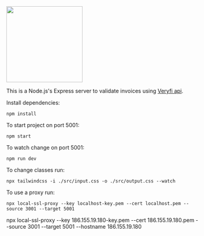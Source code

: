 <img src="https://s3.amazonaws.com/superlikers-production/beta/icon_login.6255d6c87f6f9b1f.png" width="200">

This is a Node.js's Express server to validate invoices using [Veryfi api](https://docs.veryfi.com/).

Install dependencies:

```
npm install
```

To start project on port 5001:

```
npm start
```

To watch change on port 5001:

```
npm run dev
```

To change classes run:

```
npx tailwindcss -i ./src/input.css -o ./src/output.css --watch
```

To use a proxy run:

```
npx local-ssl-proxy --key localhost-key.pem --cert localhost.pem --source 3001 --target 5001
```

npx local-ssl-proxy --key 186.155.19.180-key.pem --cert 186.155.19.180.pem --source 3001 --target 5001 --hostname 186.155.19.180
